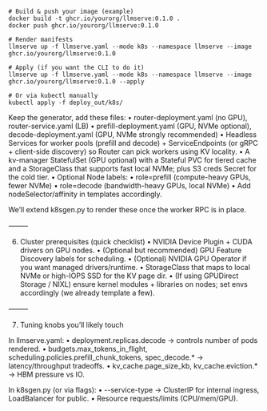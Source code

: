 ```
# Build & push your image (example)
docker build -t ghcr.io/yourorg/llmserve:0.1.0 .
docker push ghcr.io/yourorg/llmserve:0.1.0

# Render manifests
llmserve up -f llmserve.yaml --mode k8s --namespace llmserve --image ghcr.io/yourorg/llmserve:0.1.0

# Apply (if you want the CLI to do it)
llmserve up -f llmserve.yaml --mode k8s --namespace llmserve --image ghcr.io/yourorg/llmserve:0.1.0 --apply

# Or via kubectl manually
kubectl apply -f deploy_out/k8s/
```

Keep the generator, add these files:
	•	router-deployment.yaml (no GPU), router-service.yaml (LB)
	•	prefill-deployment.yaml (GPU, NVMe optional), decode-deployment.yaml (GPU, NVMe strongly recommended)
	•	Headless Services for worker pools (prefill and decode) + ServiceEndpoints (or gRPC + client-side discovery) so Router can pick workers using KV locality.
	•	A kv-manager StatefulSet (GPU optional) with a Stateful PVC for tiered cache and a StorageClass that supports fast local NVMe; plus S3 creds Secret for the cold tier.
	•	Optional Node labels:
	•	role=prefill (compute-heavy GPUs, fewer NVMe)
	•	role=decode (bandwidth-heavy GPUs, local NVMe)
	•	Add nodeSelector/affinity in templates accordingly.

We’ll extend k8sgen.py to render these once the worker RPC is in place.

⸻

6) Cluster prerequisites (quick checklist)
	•	NVIDIA Device Plugin + CUDA drivers on GPU nodes.
	•	(Optional but recommended) GPU Feature Discovery labels for scheduling.
	•	(Optional) NVIDIA GPU Operator if you want managed drivers/runtime.
	•	StorageClass that maps to local NVMe or high-IOPS SSD for the KV page dir.
	•	(If using GPUDirect Storage / NIXL) ensure kernel modules + libraries on nodes; set envs accordingly (we already template a few).

⸻

7) Tuning knobs you’ll likely touch

In llmserve.yaml:
	•	deployment.replicas.decode → controls number of pods rendered.
	•	budgets.max_tokens_in_flight, scheduling.policies.prefill_chunk_tokens, spec_decode.* → latency/throughput tradeoffs.
	•	kv_cache.page_size_kb, kv_cache.eviction.* → HBM pressure vs IO.

In k8sgen.py (or via flags):
	•	--service-type → ClusterIP for internal ingress, LoadBalancer for public.
	•	Resource requests/limits (CPU/mem/GPU).


